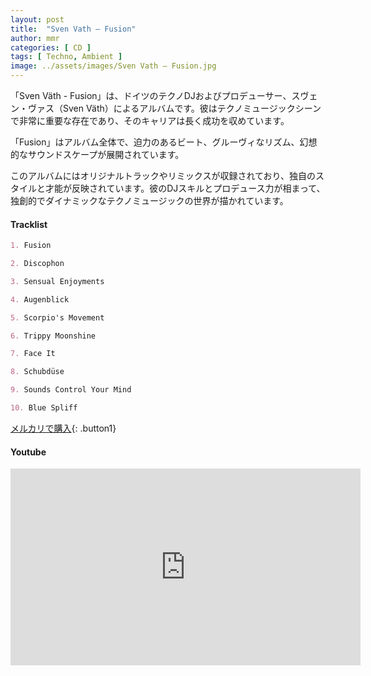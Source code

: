 ```yaml
---
layout: post
title:  "Sven Vath – Fusion"
author: mmr
categories: [ CD ]
tags: [ Techno, Ambient ]
image: ../assets/images/Sven Vath – Fusion.jpg
---
```


「Sven Väth - Fusion」は、ドイツのテクノDJおよびプロデューサー、スヴェン・ヴァス（Sven Väth）によるアルバムです。彼はテクノミュージックシーンで非常に重要な存在であり、そのキャリアは長く成功を収めています。

「Fusion」はアルバム全体で、迫力のあるビート、グルーヴィなリズム、幻想的なサウンドスケープが展開されています。

このアルバムにはオリジナルトラックやリミックスが収録されており、独自のスタイルと才能が反映されています。彼のDJスキルとプロデュース力が相まって、独創的でダイナミックなテクノミュージックの世界が描かれています。

#### Tracklist
```md
1. Fusion

2. Discophon

3. Sensual Enjoyments

4. Augenblick

5. Scorpio's Movement

6. Trippy Moonshine

7. Face It

8. Schubdüse

9. Sounds Control Your Mind

10. Blue Spliff
```

[メルカリで購入](https://jp.mercari.com/item/m95442512304?afid=6142608987){: .button1}

#### Youtube
<iframe width="560" height="315" src="https://www.youtube.com/embed/Idk_yNSjOa4?si=0nqeThRZbbds7GiU" title="YouTube video player" frameborder="0" allow="accelerometer; autoplay; clipboard-write; encrypted-media; gyroscope; picture-in-picture; web-share" referrerpolicy="strict-origin-when-cross-origin" allowfullscreen></iframe>